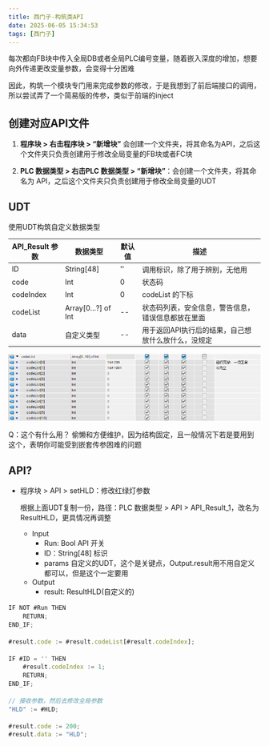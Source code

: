 ```yaml
---
title: 西门子-构筑类API
date: 2025-06-05 15:34:53
tags: [西门子]
---
```


每次都向FB块中传入全局DB或者全局PLC编号变量，随着嵌入深度的增加，想要向外传递更改变量参数，会变得十分困难

因此，构筑一个模块专门用来完成参数的修改，于是我想到了前后端接口的调用，所以尝试弄了一个简易版的传参，类似于前端的inject

## 创建对应API文件

1. **程序块 > 右击程序块 > “新增块”**
   会创建一个文件夹，将其命名为API，之后这个文件夹只负责创建用于修改全局变量的FB块或者FC块

2. **PLC 数据类型 > 右击PLC 数据类型 > “新增块”**：会创建一个文件夹，将其命名为 API，之后这个文件夹只负责创建用于修改全局变量的UDT

<!-- more --> 

## UDT

使用UDT构筑自定义数据类型

| API_Result 参数 | 数据类型 | 默认值 | 描述 |
| --- | --- | --- | --- |
| ID | String[48] | '' | 调用标识，除了用于辨别，无他用 |
| code | Int | 0 | 状态码 |
| codeIndex | Int | 0 | codeList 的下标 |
| codeList | Array[0...?] of Int | -- | 状态码列表，安全信息，警告信息，错误信息都放在里面 |
| data | 自定义类型 | -- | 用于返回API执行后的结果，自己想放什么放什么，没规定 |

![image.png](西门子-构筑类API/image.png)

Q：这个有什么用？
偷懒和方便维护，因为结构固定，且一般情况下若是要用到这个，表明你可能受到嵌套传参困难的问题

## API?

- 程序块 > API > setHLD：修改红绿灯参数

  根据上面UDT复制一份，路径：PLC 数据类型 > API > API_Result_1，改名为 ResultHLD，更具情况再调整
    - Input
        - Run: Bool API 开关
        - ID：String[48] 标识
        - params 自定义的UDT，这个是关键点，Output.result用不用自定义都可以，但是这个一定要用
    - Output
        - result: ResultHLD(自定义的)

``` Javascript
IF NOT #Run THEN
    RETURN;
END_IF;

#result.code := #result.codeList[#result.codeIndex];

IF #ID = '' THEN
    #result.codeIndex := 1;
    RETURN;
END_IF;

// 接收参数，然后去修改全局参数
"HLD" := #HLD;

#result.code := 200;
#result.data := "HLD";
```